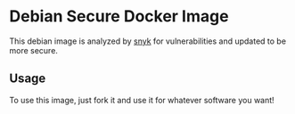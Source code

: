 # Debian Secure Docker Image

This debian image is analyzed by [snyk]() for vulnerabilities and updated to be more secure.

## Usage

To use this image, just fork it and use it for whatever software you want!
